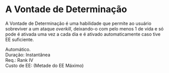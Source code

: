 # A Vontade de Determinação

A Vontade de Determinação é uma habilidade que permite ao usuário sobreviver a um ataque *overkill*, deixando-o com pelo menos 1 de vida e só pode é ativada uma vez a cada dia e é ativado automaticamente caso tive EE suficiente.

Automático.  
Duração: Instantânea  
Req.: Rank IV  
Custo de EE: (Metade do EE Máximo)
